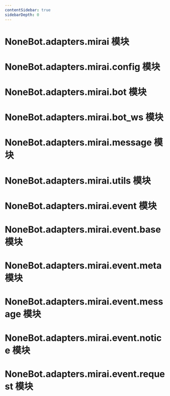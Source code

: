 ```yaml
---
contentSidebar: true
sidebarDepth: 0
---
```


# NoneBot.adapters.mirai 模块

# NoneBot.adapters.mirai.config 模块

# NoneBot.adapters.mirai.bot 模块

# NoneBot.adapters.mirai.bot_ws 模块

# NoneBot.adapters.mirai.message 模块

# NoneBot.adapters.mirai.utils 模块

# NoneBot.adapters.mirai.event 模块

# NoneBot.adapters.mirai.event.base 模块

# NoneBot.adapters.mirai.event.meta 模块

# NoneBot.adapters.mirai.event.message 模块

# NoneBot.adapters.mirai.event.notice 模块

# NoneBot.adapters.mirai.event.request 模块

